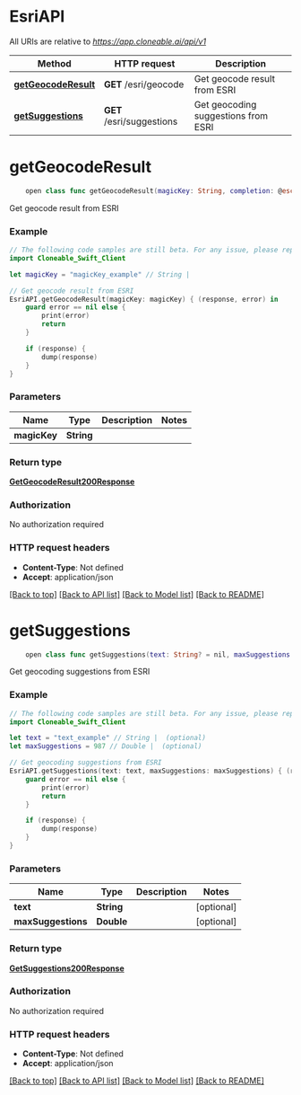 # EsriAPI

All URIs are relative to *https://app.cloneable.ai/api/v1*

Method | HTTP request | Description
------------- | ------------- | -------------
[**getGeocodeResult**](EsriAPI.md#getgeocoderesult) | **GET** /esri/geocode | Get geocode result from ESRI
[**getSuggestions**](EsriAPI.md#getsuggestions) | **GET** /esri/suggestions | Get geocoding suggestions from ESRI


# **getGeocodeResult**
```swift
    open class func getGeocodeResult(magicKey: String, completion: @escaping (_ data: GetGeocodeResult200Response?, _ error: Error?) -> Void)
```

Get geocode result from ESRI

### Example
```swift
// The following code samples are still beta. For any issue, please report via http://github.com/OpenAPITools/openapi-generator/issues/new
import Cloneable_Swift_Client

let magicKey = "magicKey_example" // String | 

// Get geocode result from ESRI
EsriAPI.getGeocodeResult(magicKey: magicKey) { (response, error) in
    guard error == nil else {
        print(error)
        return
    }

    if (response) {
        dump(response)
    }
}
```

### Parameters

Name | Type | Description  | Notes
------------- | ------------- | ------------- | -------------
 **magicKey** | **String** |  | 

### Return type

[**GetGeocodeResult200Response**](GetGeocodeResult200Response.md)

### Authorization

No authorization required

### HTTP request headers

 - **Content-Type**: Not defined
 - **Accept**: application/json

[[Back to top]](#) [[Back to API list]](../README.md#documentation-for-api-endpoints) [[Back to Model list]](../README.md#documentation-for-models) [[Back to README]](../README.md)

# **getSuggestions**
```swift
    open class func getSuggestions(text: String? = nil, maxSuggestions: Double? = nil, completion: @escaping (_ data: GetSuggestions200Response?, _ error: Error?) -> Void)
```

Get geocoding suggestions from ESRI

### Example
```swift
// The following code samples are still beta. For any issue, please report via http://github.com/OpenAPITools/openapi-generator/issues/new
import Cloneable_Swift_Client

let text = "text_example" // String |  (optional)
let maxSuggestions = 987 // Double |  (optional)

// Get geocoding suggestions from ESRI
EsriAPI.getSuggestions(text: text, maxSuggestions: maxSuggestions) { (response, error) in
    guard error == nil else {
        print(error)
        return
    }

    if (response) {
        dump(response)
    }
}
```

### Parameters

Name | Type | Description  | Notes
------------- | ------------- | ------------- | -------------
 **text** | **String** |  | [optional] 
 **maxSuggestions** | **Double** |  | [optional] 

### Return type

[**GetSuggestions200Response**](GetSuggestions200Response.md)

### Authorization

No authorization required

### HTTP request headers

 - **Content-Type**: Not defined
 - **Accept**: application/json

[[Back to top]](#) [[Back to API list]](../README.md#documentation-for-api-endpoints) [[Back to Model list]](../README.md#documentation-for-models) [[Back to README]](../README.md)

